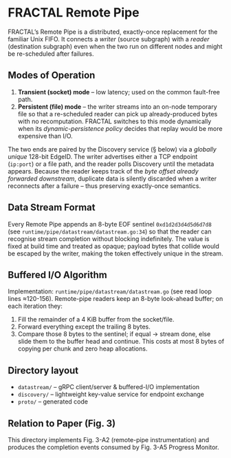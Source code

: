 # FRACTAL Remote Pipe

FRACTAL’s Remote Pipe is a distributed, exactly-once replacement for the familiar Unix FIFO.
It connects a *writer* (source subgraph) with a *reader* (destination subgraph) even when the
two run on different nodes and might be re-scheduled after failures.

## Modes of Operation
1. **Transient (socket) mode** – low latency; used on the common fault-free path.
2. **Persistent (file) mode** – the writer streams into an on-node temporary file so that a
   re-scheduled reader can pick up already-produced bytes with no recomputation.
   FRACTAL switches to this mode dynamically when its *dynamic-persistence policy* decides
   that replay would be more expensive than I/O.

The two ends are paired by the Discovery service (§ below) via a *globally unique* 128-bit
EdgeID.  The writer advertises either a TCP endpoint (`ip:port`) or a file path, and the
reader polls Discovery until the metadata appears.  Because the reader keeps track of the
*byte offset already forwarded downstream*, duplicate data is silently discarded when a
writer reconnects after a failure – thus preserving exactly-once semantics.

## Data Stream Format
Every Remote Pipe appends an 8-byte EOF sentinel `0xd1d2d3d4d5d6d7d8` (see
`runtime/pipe/datastream/datastream.go:34`) so that the reader can recognise stream
completion without blocking indefinitely.  The value is fixed at build time and treated as
opaque; payload bytes that collide would be escaped by the writer, making the token effectively unique in the stream.

## Buffered I/O Algorithm
Implementation: `runtime/pipe/datastream/datastream.go` (see read loop lines ≈120-156).
Remote-pipe readers keep an 8-byte look-ahead buffer; on each iteration they:
1. Fill the remainder of a 4 KiB buffer from the socket/file.
2. Forward everything except the trailing 8 bytes.
3. Compare those 8 bytes to the sentinel; if equal → stream done, else slide them to the buffer head and continue.
This costs at most 8 bytes of copying per chunk and zero heap allocations.

## Directory layout
* `datastream/` – gRPC client/server & buffered-I/O implementation
* `discovery/`  – lightweight key-value service for endpoint exchange
* `proto/`      – generated code

## Relation to Paper (Fig. 3)
This directory implements Fig. 3-A2 (remote-pipe instrumentation) and produces the completion events consumed by Fig. 3-A5 Progress Monitor.
